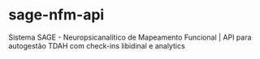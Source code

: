 # sage-nfm-api
Sistema SAGE - Neuropsicanalítico de Mapeamento Funcional | API para autogestão TDAH com check-ins libidinal e analytics
